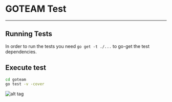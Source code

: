 # GOTEAM Test
---

## Running Tests

In order to run the tests you need `go get -t ./...` to go-get the test dependencies.

## Execute test

```bash
cd goteam
go test -v -cover
```


![alt tag](goteam/Coverange.png)
